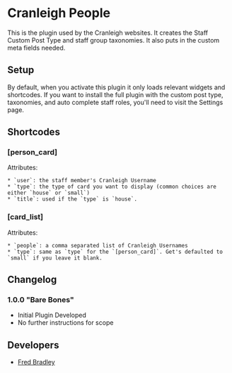 # Cranleigh People

This is the plugin used by the Cranleigh websites. It creates the Staff Custom Post Type and staff group taxonomies. It also puts in the custom meta fields needed. 

## Setup
By default, when you activate this plugin it only loads relevant widgets and shortcodes. If you want to install the full plugin with the custom post type, taxonomies, and auto complete staff roles, you'll need to visit the Settings page. 

## Shortcodes

### [person_card]
Attributes:

	* `user`: the staff member's Cranleigh Username
	* `type`: the type of card you want to display (common choices are either `house` or `small`)
	* `title`: used if the `type` is `house`. 

### [card_list]
Attributes: 

	* `people`: a comma separated list of Cranleigh Usernames
	* `type`: same as `type` for the `[person_card]`. Get's defaulted to `small` if you leave it blank.
	
## Changelog
### 1.0.0 "Bare Bones"
* Initial Plugin Developed
* No further instructions for scope


## Developers
* [Fred Bradley](mailto:frb@cranleigh.org)

